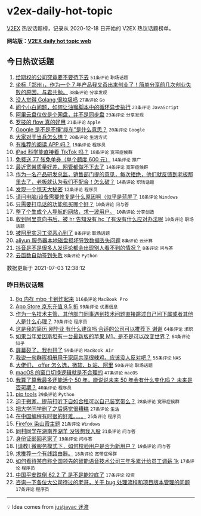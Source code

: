 # v2ex-daily-hot-topic

[V2EX](https://www.v2ex.com/) 热议话题榜，记录从 2020-12-18 日开始的 V2EX 热议话题榜单。

**网站版：[V2EX daily hot topic web](https://boojack.github.io/v2ex-daily-hot-topic-web/)**

## 今日热议话题

<!-- TODAY BEGIN -->

1. [给期权的公司究竟要不要待下去](https://www.v2ex.com/t/787259) `51条评论` `职场话题`
1. [坐标「郑州」，作为一个 7 年产品我又叒出来创业了！简单分享前几次创业失败的原因，与君共勉。](https://www.v2ex.com/t/787263) `38条评论` `分享发现`
1. [没人觉得 Golang 很垃圾吗](https://www.v2ex.com/t/787343) `27条评论` `Go`
1. [问个小白问题，如何让油猴脚本中的循环异步执行](https://www.v2ex.com/t/787256) `23条评论` `JavaScript`
1. [阿里云盘仅仅是个网盘，并不是同步盘](https://www.v2ex.com/t/787258) `23条评论` `分享发现`
1. [罗技的 flow 真的好用](https://www.v2ex.com/t/787272) `21条评论` `Apple`
1. [Google 是不是不懂“缆车”是什么意思？](https://www.v2ex.com/t/787270) `20条评论` `Google`
1. [大家对于当兵怎么想？](https://www.v2ex.com/t/787278) `20条评论` `生活方式`
1. [有推荐的阅读 APP 吗？](https://www.v2ex.com/t/787310) `19条评论` `程序员`
1. [iPad 科学能直接看 TikTok 吗？](https://www.v2ex.com/t/787254) `18条评论` `宽带症候群`
1. [免费送 77 张免单券（单个额度 600 元）](https://www.v2ex.com/t/787329) `14条评论` `推广`
1. [最近宽带质量好差，网管都做不下去了](https://www.v2ex.com/t/787299) `14条评论` `宽带症候群`
1. [作为一名产品研发总监，销售部门提的意见，每次拒绝，他们就反馈到老板那里去了，老板就认为我们不配合！怎么破？](https://www.v2ex.com/t/787251) `14条评论` `职场话题`
1. [发现一个惊天大秘密](https://www.v2ex.com/t/787252) `12条评论` `程序员`
1. [请问电脑/设备需要修复是什么原因啊（似乎是蓝屏了](https://www.v2ex.com/t/787304) `10条评论` `Windows`
1. [只需要打电话的功能机买哪个好？](https://www.v2ex.com/t/787286) `10条评论` `问与答`
1. [整了个生成个人导航的网站，求一波用户。](https://www.v2ex.com/t/787266) `10条评论` `分享创造`
1. [收到阿里意向书后，被 hr 告知没有 hc 了有没有什么应对办法呢](https://www.v2ex.com/t/787255) `10条评论` `职场话题`
1. [被阿里实习工资恶心到了](https://www.v2ex.com/t/787351) `8条评论` `职场话题`
1. [aliyun 服务器本地磁盘损坏导致数据丢失问题](https://www.v2ex.com/t/787328) `8条评论` `云计算`
1. [抖音是不是很多人发评论都会出现别人看不到的情况？](https://www.v2ex.com/t/787325) `8条评论` `问与答`
1. [云函数自动签到失败](https://www.v2ex.com/t/787287) `8条评论` `Python`

数据更新于 2021-07-03 12:38:12

<!-- TODAY END -->

### 昨日热议话题

<!-- YESTERDAY BEGIN -->

1. [8g 内存 mbp 卡到炸起来](https://www.v2ex.com/t/787036) `116条评论` `MacBook Pro`
1. [App Store 京东充值 8.5 折](https://www.v2ex.com/t/787048) `99条评论` `优惠信息`
1. [作为一名技术主管，其他部门同事遇到技术问题直接跳过自己问下属或者其他人是什么心理？](https://www.v2ex.com/t/787072) `70条评论` `程序员`
1. [这是我的简历 刚毕业 有什么建议吗 合适的公司可以推荐下 谢谢](https://www.v2ex.com/t/787102) `64条评论` `求职`
1. [如果当年爱因斯坦有一台最新版的苹果 M1，是不是可以改变世界？](https://www.v2ex.com/t/787123) `64条评论` `知乎`
1. [屏幕裂了，我也幵了](https://www.v2ex.com/t/787042) `59条评论` `MacBook Air`
1. [我说一句群晖相册用于家庭共享很辣鸡，应该没人反对吧？](https://www.v2ex.com/t/787103) `55条评论` `NAS`
1. [大佬们， offer 怎么选，微软、b 站、阿里](https://www.v2ex.com/t/787201) `50条评论` `职场话题`
1. [macOS 的窗口切换逻辑就是不合理的](https://www.v2ex.com/t/787124) `47条评论` `macOS`
1. [我算了算我最多还能活个 50 年，能说说未来 50 年会有什么变化吗？ 未来是否可期？](https://www.v2ex.com/t/787066) `40条评论` `程序员`
1. [pip tools](https://www.v2ex.com/t/787188) `29条评论` `Python`
1. [迫于搬家，提前打听下自如合租可以自己装宽带么？](https://www.v2ex.com/t/787116) `28条评论` `宽带症候群`
1. [把大学同学删了之后感觉很糟糕](https://www.v2ex.com/t/787210) `27条评论` `生活`
1. [在中国编程有时很的好难。。。。](https://www.v2ex.com/t/787163) `25条评论` `程序员`
1. [Firefox 染山霞主题](https://www.v2ex.com/t/787228) `21条评论` `Windows`
1. [同村同学在湖南养湖羊 没钱想我入股](https://www.v2ex.com/t/787073) `21条评论` `问与答`
1. [身份证邮回老家了](https://www.v2ex.com/t/787161) `19条评论` `问与答`
1. [[请教] 微服务模式下，如何校验用户是否为新用户？](https://www.v2ex.com/t/787054) `19条评论` `问与答`
1. [求推荐一个有线路由器。](https://www.v2ex.com/t/787176) `18条评论` `宽带症候群`
1. [如何看待某自称全国领先的智能语音技术公司三年多累计给员工调薪 1k](https://www.v2ex.com/t/787221) `17条评论` `程序员`
1. [中国平安跌倒 62.2 了 是不是能抄底了](https://www.v2ex.com/t/787150) `17条评论` `投资`
1. [咨询一下各位大公司待过的老哥，关于 bug 处理流程和项目版本管理的问题](https://www.v2ex.com/t/787091) `17条评论` `程序员`

<!-- YESTERDAY END -->

---

💡 Idea comes from [justjavac 迷渡](https://github.com/justjavac/)
